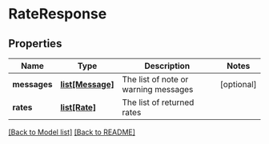 # RateResponse

## Properties

Name | Type | Description | Notes
------------ | ------------- | ------------- | -------------
**messages** | [**list[Message]**](Message.md) | The list of note or warning messages | [optional] 
**rates** | [**list[Rate]**](Rate.md) | The list of returned rates | 

[[Back to Model list]](../README.md#documentation-for-models) [[Back to README]](../README.md)

